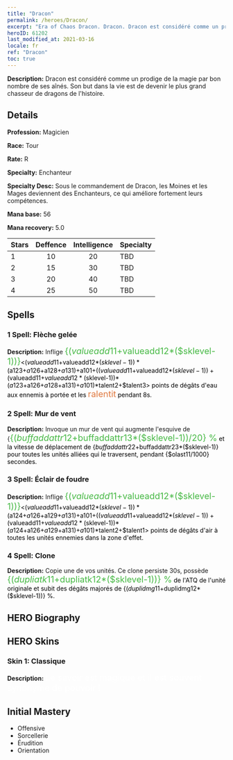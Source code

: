 ```yaml
---
title: "Dracon"
permalink: /heroes/Dracon/
excerpt: "Era of Chaos Dracon. Dracon. Dracon est considéré comme un prodige de la magie par bon nombre de ses aînés. Son but dans la vie est de devenir le plus grand chasseur de dragons de l'histoire."
heroID: 61202
last_modified_at: 2021-03-16
locale: fr
ref: "Dracon"
toc: true
---
```

 **Description:** Dracon est considéré comme un prodige de la magie par bon nombre de ses aînés. Son but dans la vie est de devenir le plus grand chasseur de dragons de l'histoire.
## Details
 **Profession:** Magicien

 **Race:** Tour

 **Rate:** R

 **Specialty:** Enchanteur

 **Specialty Desc:** Sous le commandement de Dracon, les Moines et les Mages deviennent des Enchanteurs, ce qui améliore fortement leurs compétences.

 **Mana base:** 56

 **Mana recovery:** 5.0


  | Stars   |    Deffence    |  Intelligence  |      Specialty     |
  |---------|:---------------:|:---------------:|--------------------|
  |    1    | 10 | 20 | TBD |
  |    2    | 15 | 30 | TBD |
  |    3    | 20 | 40 | TBD |
  |    4    | 25 | 50 | TBD |

## Spells
### 1 Spell: Flèche gelée
 **Description:** Inflige <span style="color: #48b946;font-size:20px">{($valueadd11+$valueadd12*($sklevel-1))}</span><span style="color: black"><($valueadd11+$valueadd12*($sklevel-1))*($a123+$a126+$a128+$a131)+$a101+(($valueadd11+$valueadd12*($sklevel-1))+($valueadd11+$valueadd12*($sklevel-1))*($a123+$a126+$a128+$a131)+$a101)*$talent2+$talent3> points de dégâts d'eau aux ennemis à portée et les <span style="color: #e07c44;font-size:20px">ralentit</span><span style="color: black"> pendant 8s.

### 2 Spell: Mur de vent
 **Description:** Invoque un mur de vent qui augmente l'esquive de {<span style="color: #48b946;font-size:20px">{($buffaddattr12+$buffaddattr13*($sklevel-1))/20} %</span><span style="color: black"> et la vitesse de déplacement de {$buffaddattr22+$buffaddattr23*($sklevel-1)} pour toutes les unités alliées qui le traversent, pendant {$olast11/1000} secondes.

### 3 Spell: Éclair de foudre
 **Description:** Inflige <span style="color: #48b946;font-size:20px">{($valueadd11+$valueadd12*($sklevel-1))}</span><span style="color: black"><($valueadd11+$valueadd12*($sklevel-1))*($a124+$a126+$a129+$a131)+$a101+(($valueadd11+$valueadd12*($sklevel-1))+($valueadd11+$valueadd12*($sklevel-1))*($a124+$a126+$a129+$a131)+$a101)*$talent2+$talent1> points de dégâts d'air à toutes les unités ennemies dans la zone d'effet.

### 4 Spell: Clone
 **Description:** Copie une de vos unités. Ce clone persiste 30s, possède <span style="color: #48b946;font-size:20px">{($dupliatk11+$dupliatk12*($sklevel-1))} %</span><span style="color: black"> de l'ATQ de l'unité originale et subit des dégâts majorés de {($duplidmg11+$duplidmg12*($sklevel-1))} %.


## HERO Biography

## HERO Skins
### Skin 1: **Classique**

 **Description:** <span style="color: #ffffff;font-size:20px">Le savoir est magique et il est souvent synonyme de pouvoir !</span>



## Initial Mastery
   - Offensive
   - Sorcellerie
   - Érudition
   - Orientation
